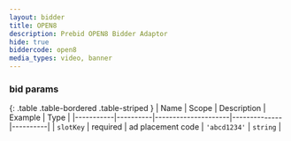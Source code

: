```yaml
---
layout: bidder
title: OPEN8
description: Prebid OPEN8 Bidder Adaptor
hide: true
biddercode: open8
media_types: video, banner
---
```


### bid params

{: .table .table-bordered .table-striped }
| Name      | Scope    | Description         | Example      | Type     |
|-----------|----------|---------------------|--------------|----------|
| `slotKey` | required | ad placement code   | `'abcd1234'` | `string` |
